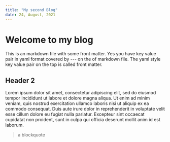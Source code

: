 ```yaml
---
title: "My second Blog"
date: 24, August, 2021
---
```



# Welcome to my blog

This is an markdown file with some front matter.
Yes you have key value pair in yaml format covered by --- on the of markdown file.
The yaml style key value pair on the top is called front matter.

## Header 2

Lorem ipsum dolor sit amet, consectetur adipiscing elit, sed do eiusmod tempor incididunt ut labore et dolore magna aliqua. Ut enim ad minim veniam, quis nostrud exercitation ullamco laboris nisi ut aliquip ex ea commodo consequat. Duis aute irure dolor in reprehenderit in voluptate velit esse cillum dolore eu fugiat nulla pariatur. Excepteur sint occaecat cupidatat non proident, sunt in culpa qui officia deserunt mollit anim id est laborum.

> a blockquote